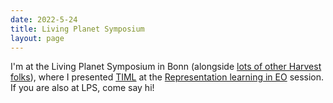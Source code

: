 ```yaml
---
date: 2022-5-24
title: Living Planet Symposium
layout: page
---
```

I'm at the Living Planet Symposium in Bonn (alongside [lots of other Harvest folks](https://twitter.com/HarvestProgram/status/1528855612775452683)), where I presented [TIML](https://arxiv.org/abs/2202.02124) at the [Representation learning in EO](https://twitter.com/devistuia/status/1528988104639528961) session. If you are also at LPS, come say hi!
